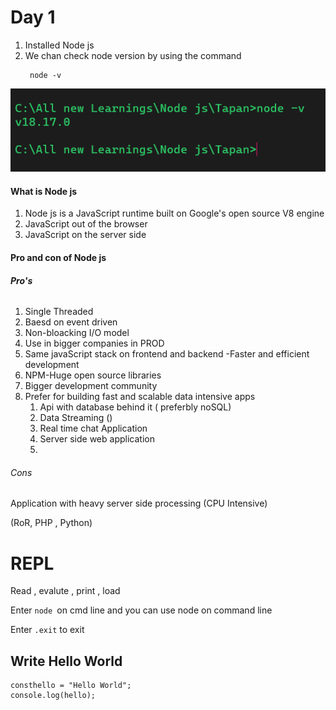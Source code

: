 # Day 1

1. Installed Node js
2. We chan check node version by using the command
   ```
    node -v
   ```

![1690719721714](image/Readme/1690719721714.png)

#### What is Node js

1. Node js is a JavaScript runtime built on Google's open source V8 engine
2. JavaScript out of the browser
3. JavaScript on the server side

#### Pro and con of Node js

###### **Pro's**

1. Single Threaded
2. Baesd on event driven
3. Non-bloacking I/O model
4. Use in bigger companies in PROD
5. Same javaScript stack on frontend and backend -Faster and efficient development
6. NPM-Huge open source libraries
7. Bigger development community
8. Prefer for building fast and scalable data intensive apps
   1. Api with database behind it ( preferbly noSQL)
   2. Data Streaming ()
   3. Real time chat Application
   4. Server side web application
   5.

###### Cons

Application with heavy server side processing (CPU Intensive)

(RoR, PHP , Python)

# REPL

Read , evalute , print , load

Enter `node `on cmd line and you can use node on command line

Enter `.exit` to exit

## Write Hello World

```
consthello = "Hello World";
console.log(hello);
```
